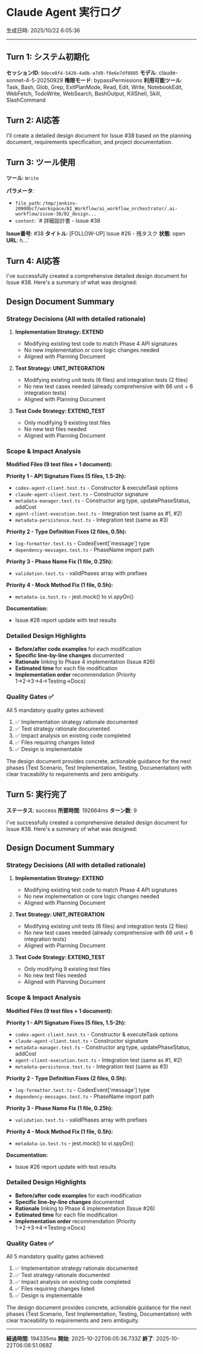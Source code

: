 # Claude Agent 実行ログ

生成日時: 2025/10/22 6:05:36

---

## Turn 1: システム初期化

**セッションID**: `0dece8f4-5420-4a0b-a7d9-f0e6e7df0885`
**モデル**: claude-sonnet-4-5-20250929
**権限モード**: bypassPermissions
**利用可能ツール**: Task, Bash, Glob, Grep, ExitPlanMode, Read, Edit, Write, NotebookEdit, WebFetch, TodoWrite, WebSearch, BashOutput, KillShell, Skill, SlashCommand

## Turn 2: AI応答

I'll create a detailed design document for Issue #38 based on the planning document, requirements specification, and project documentation.

## Turn 3: ツール使用

**ツール**: `Write`

**パラメータ**:
- `file_path`: `/tmp/jenkins-20900bc7/workspace/AI_Workflow/ai_workflow_orchestrator/.ai-workflow/issue-38/02_design...`
- `content`: `# 詳細設計書 - Issue #38

**Issue番号**: #38
**タイトル**: [FOLLOW-UP] Issue #26 - 残タスク
**状態**: open
**URL**: h...`

## Turn 4: AI応答

I've successfully created a comprehensive detailed design document for Issue #38. Here's a summary of what was designed:

## Design Document Summary

### Strategy Decisions (All with detailed rationale)

1. **Implementation Strategy: EXTEND**
   - Modifying existing test code to match Phase 4 API signatures
   - No new implementation or core logic changes needed
   - Aligned with Planning Document

2. **Test Strategy: UNIT_INTEGRATION**
   - Modifying existing unit tests (6 files) and integration tests (2 files)
   - No new test cases needed (already comprehensive with 66 unit + 6 integration tests)
   - Aligned with Planning Document

3. **Test Code Strategy: EXTEND_TEST**
   - Only modifying 9 existing test files
   - No new test files needed
   - Aligned with Planning Document

### Scope & Impact Analysis

**Modified Files (9 test files + 1 document):**

**Priority 1 - API Signature Fixes (5 files, 1.5-2h):**
- `codex-agent-client.test.ts` - Constructor & executeTask options
- `claude-agent-client.test.ts` - Constructor signature
- `metadata-manager.test.ts` - Constructor arg type, updatePhaseStatus, addCost
- `agent-client-execution.test.ts` - Integration test (same as #1, #2)
- `metadata-persistence.test.ts` - Integration test (same as #3)

**Priority 2 - Type Definition Fixes (2 files, 0.5h):**
- `log-formatter.test.ts` - CodexEvent['message'] type
- `dependency-messages.test.ts` - PhaseName import path

**Priority 3 - Phase Name Fix (1 file, 0.25h):**
- `validation.test.ts` - validPhases array with prefixes

**Priority 4 - Mock Method Fix (1 file, 0.5h):**
- `metadata-io.test.ts` - jest.mock() to vi.spyOn()

**Documentation:**
- Issue #26 report update with test results

### Detailed Design Highlights

- **Before/after code examples** for each modification
- **Specific line-by-line changes** documented
- **Rationale** linking to Phase 4 implementation (Issue #26)
- **Estimated time** for each file modification
- **Implementation order** recommendation (Priority 1→2→3→4→Testing→Docs)

### Quality Gates ✅

All 5 mandatory quality gates achieved:
1. ✅ Implementation strategy rationale documented
2. ✅ Test strategy rationale documented
3. ✅ Impact analysis on existing code completed
4. ✅ Files requiring changes listed
5. ✅ Design is implementable

The design document provides concrete, actionable guidance for the next phases (Test Scenario, Test Implementation, Testing, Documentation) with clear traceability to requirements and zero ambiguity.

## Turn 5: 実行完了

**ステータス**: success
**所要時間**: 192664ms
**ターン数**: 9

I've successfully created a comprehensive detailed design document for Issue #38. Here's a summary of what was designed:

## Design Document Summary

### Strategy Decisions (All with detailed rationale)

1. **Implementation Strategy: EXTEND**
   - Modifying existing test code to match Phase 4 API signatures
   - No new implementation or core logic changes needed
   - Aligned with Planning Document

2. **Test Strategy: UNIT_INTEGRATION**
   - Modifying existing unit tests (6 files) and integration tests (2 files)
   - No new test cases needed (already comprehensive with 66 unit + 6 integration tests)
   - Aligned with Planning Document

3. **Test Code Strategy: EXTEND_TEST**
   - Only modifying 9 existing test files
   - No new test files needed
   - Aligned with Planning Document

### Scope & Impact Analysis

**Modified Files (9 test files + 1 document):**

**Priority 1 - API Signature Fixes (5 files, 1.5-2h):**
- `codex-agent-client.test.ts` - Constructor & executeTask options
- `claude-agent-client.test.ts` - Constructor signature
- `metadata-manager.test.ts` - Constructor arg type, updatePhaseStatus, addCost
- `agent-client-execution.test.ts` - Integration test (same as #1, #2)
- `metadata-persistence.test.ts` - Integration test (same as #3)

**Priority 2 - Type Definition Fixes (2 files, 0.5h):**
- `log-formatter.test.ts` - CodexEvent['message'] type
- `dependency-messages.test.ts` - PhaseName import path

**Priority 3 - Phase Name Fix (1 file, 0.25h):**
- `validation.test.ts` - validPhases array with prefixes

**Priority 4 - Mock Method Fix (1 file, 0.5h):**
- `metadata-io.test.ts` - jest.mock() to vi.spyOn()

**Documentation:**
- Issue #26 report update with test results

### Detailed Design Highlights

- **Before/after code examples** for each modification
- **Specific line-by-line changes** documented
- **Rationale** linking to Phase 4 implementation (Issue #26)
- **Estimated time** for each file modification
- **Implementation order** recommendation (Priority 1→2→3→4→Testing→Docs)

### Quality Gates ✅

All 5 mandatory quality gates achieved:
1. ✅ Implementation strategy rationale documented
2. ✅ Test strategy rationale documented
3. ✅ Impact analysis on existing code completed
4. ✅ Files requiring changes listed
5. ✅ Design is implementable

The design document provides concrete, actionable guidance for the next phases (Test Scenario, Test Implementation, Testing, Documentation) with clear traceability to requirements and zero ambiguity.


---

**経過時間**: 194335ms
**開始**: 2025-10-22T06:05:36.733Z
**終了**: 2025-10-22T06:08:51.068Z
